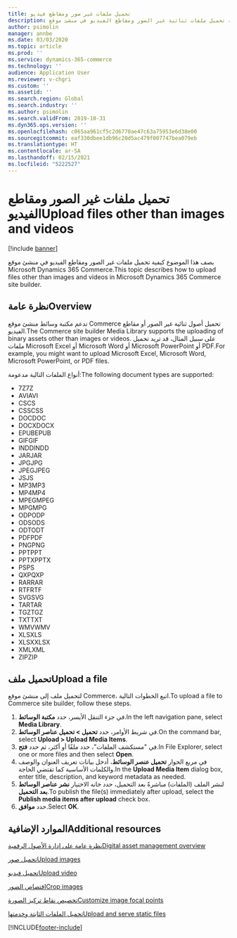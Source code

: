 ```yaml
---
title: تحميل ملفات غير صور ومقاطع فيديو
description: يصف هذا الموضوع كيفية تحميل ملفات ثنائية غير الصور ومقاطع الفيديو في منشئ موقع Microsoft Dynamics 365 Commerce.
author: psimolin
manager: annbe
ms.date: 03/03/2020
ms.topic: article
ms.prod: ''
ms.service: dynamics-365-commerce
ms.technology: ''
audience: Application User
ms.reviewer: v-chgri
ms.custom: ''
ms.assetid: ''
ms.search.region: Global
ms.search.industry: ''
ms.author: psimolin
ms.search.validFrom: 2019-10-31
ms.dyn365.ops.version: ''
ms.openlocfilehash: c065aa961cf5c2d6770ae47c63a75953e6d38e00
ms.sourcegitcommit: eaf330dbee1db96c20d5ac479f007747bea079eb
ms.translationtype: HT
ms.contentlocale: ar-SA
ms.lasthandoff: 02/15/2021
ms.locfileid: "5222527"
---
```

# <a name="upload-files-other-than-images-and-videos"></a><span data-ttu-id="05378-103">تحميل ملفات غير الصور ومقاطع الفيديو</span><span class="sxs-lookup"><span data-stu-id="05378-103">Upload files other than images and videos</span></span>

[!include [banner](includes/banner.md)]

<span data-ttu-id="05378-104">يصف هذا الموضوع كيفية تحميل ملفات غير الصور ومقاطع الفيديو في منشئ موقع Microsoft Dynamics 365 Commerce.</span><span class="sxs-lookup"><span data-stu-id="05378-104">This topic describes how to upload files other than images and videos in Microsoft Dynamics 365 Commerce site builder.</span></span>

## <a name="overview"></a><span data-ttu-id="05378-105">نظرة عامة</span><span class="sxs-lookup"><span data-stu-id="05378-105">Overview</span></span>

<span data-ttu-id="05378-106">تدعم مكتبة وسائط منشئ موقع Commerce تحميل أصول ثنائية غير الصور أو مقاطع الفيديو.</span><span class="sxs-lookup"><span data-stu-id="05378-106">The Commerce site builder Media Library supports the uploading of binary assets other than images or videos.</span></span> <span data-ttu-id="05378-107">على سبيل المثال، قد تريد تحميل ملفات Microsoft Excel أو Microsoft Word أو Microsoft PowerPoint أو PDF.</span><span class="sxs-lookup"><span data-stu-id="05378-107">For example, you might want to upload Microsoft Excel, Microsoft Word, Microsoft PowerPoint, or PDF files.</span></span>

<span data-ttu-id="05378-108">أنواع الملفات التالية مدعومة:</span><span class="sxs-lookup"><span data-stu-id="05378-108">The following document types are supported:</span></span>
- <span data-ttu-id="05378-109">7Z</span><span class="sxs-lookup"><span data-stu-id="05378-109">7Z</span></span>
- <span data-ttu-id="05378-110">AVI</span><span class="sxs-lookup"><span data-stu-id="05378-110">AVI</span></span>
- <span data-ttu-id="05378-111">CS</span><span class="sxs-lookup"><span data-stu-id="05378-111">CS</span></span>
- <span data-ttu-id="05378-112">CSS</span><span class="sxs-lookup"><span data-stu-id="05378-112">CSS</span></span>
- <span data-ttu-id="05378-113">DOC</span><span class="sxs-lookup"><span data-stu-id="05378-113">DOC</span></span>
- <span data-ttu-id="05378-114">DOCX</span><span class="sxs-lookup"><span data-stu-id="05378-114">DOCX</span></span>
- <span data-ttu-id="05378-115">EPUB</span><span class="sxs-lookup"><span data-stu-id="05378-115">EPUB</span></span>
- <span data-ttu-id="05378-116">GIF</span><span class="sxs-lookup"><span data-stu-id="05378-116">GIF</span></span>
- <span data-ttu-id="05378-117">INDD</span><span class="sxs-lookup"><span data-stu-id="05378-117">INDD</span></span>
- <span data-ttu-id="05378-118">JAR</span><span class="sxs-lookup"><span data-stu-id="05378-118">JAR</span></span>
- <span data-ttu-id="05378-119">JPG</span><span class="sxs-lookup"><span data-stu-id="05378-119">JPG</span></span>
- <span data-ttu-id="05378-120">JPEG</span><span class="sxs-lookup"><span data-stu-id="05378-120">JPEG</span></span>
- <span data-ttu-id="05378-121">JS</span><span class="sxs-lookup"><span data-stu-id="05378-121">JS</span></span>
- <span data-ttu-id="05378-122">MP3</span><span class="sxs-lookup"><span data-stu-id="05378-122">MP3</span></span>
- <span data-ttu-id="05378-123">MP4</span><span class="sxs-lookup"><span data-stu-id="05378-123">MP4</span></span>
- <span data-ttu-id="05378-124">MPEG</span><span class="sxs-lookup"><span data-stu-id="05378-124">MPEG</span></span>
- <span data-ttu-id="05378-125">MPG</span><span class="sxs-lookup"><span data-stu-id="05378-125">MPG</span></span>
- <span data-ttu-id="05378-126">ODP</span><span class="sxs-lookup"><span data-stu-id="05378-126">ODP</span></span>
- <span data-ttu-id="05378-127">ODS</span><span class="sxs-lookup"><span data-stu-id="05378-127">ODS</span></span>
- <span data-ttu-id="05378-128">ODT</span><span class="sxs-lookup"><span data-stu-id="05378-128">ODT</span></span>
- <span data-ttu-id="05378-129">PDF</span><span class="sxs-lookup"><span data-stu-id="05378-129">PDF</span></span>
- <span data-ttu-id="05378-130">PNG</span><span class="sxs-lookup"><span data-stu-id="05378-130">PNG</span></span>
- <span data-ttu-id="05378-131">PPT</span><span class="sxs-lookup"><span data-stu-id="05378-131">PPT</span></span>
- <span data-ttu-id="05378-132">PPTX</span><span class="sxs-lookup"><span data-stu-id="05378-132">PPTX</span></span>
- <span data-ttu-id="05378-133">PS</span><span class="sxs-lookup"><span data-stu-id="05378-133">PS</span></span>
- <span data-ttu-id="05378-134">QXP</span><span class="sxs-lookup"><span data-stu-id="05378-134">QXP</span></span>
- <span data-ttu-id="05378-135">RAR</span><span class="sxs-lookup"><span data-stu-id="05378-135">RAR</span></span>
- <span data-ttu-id="05378-136">RTF</span><span class="sxs-lookup"><span data-stu-id="05378-136">RTF</span></span>
- <span data-ttu-id="05378-137">SVG</span><span class="sxs-lookup"><span data-stu-id="05378-137">SVG</span></span>
- <span data-ttu-id="05378-138">TAR</span><span class="sxs-lookup"><span data-stu-id="05378-138">TAR</span></span>
- <span data-ttu-id="05378-139">TGZ</span><span class="sxs-lookup"><span data-stu-id="05378-139">TGZ</span></span>
- <span data-ttu-id="05378-140">TXT</span><span class="sxs-lookup"><span data-stu-id="05378-140">TXT</span></span>
- <span data-ttu-id="05378-141">WMV</span><span class="sxs-lookup"><span data-stu-id="05378-141">WMV</span></span>
- <span data-ttu-id="05378-142">XLS</span><span class="sxs-lookup"><span data-stu-id="05378-142">XLS</span></span>
- <span data-ttu-id="05378-143">XLSX</span><span class="sxs-lookup"><span data-stu-id="05378-143">XLSX</span></span>
- <span data-ttu-id="05378-144">XML</span><span class="sxs-lookup"><span data-stu-id="05378-144">XML</span></span>
- <span data-ttu-id="05378-145">ZIP</span><span class="sxs-lookup"><span data-stu-id="05378-145">ZIP</span></span>

## <a name="upload-a-file"></a><span data-ttu-id="05378-146">تحميل ملف</span><span class="sxs-lookup"><span data-stu-id="05378-146">Upload a file</span></span>

<span data-ttu-id="05378-147">لتحميل ملف إلى منشئ موقع Commerce، اتبع الخطوات التالية.</span><span class="sxs-lookup"><span data-stu-id="05378-147">To upload a file to Commerce site builder, follow these steps.</span></span>

1. <span data-ttu-id="05378-148">في جزء التنقل الأيسر، حدد **مكتبة الوسائط**.</span><span class="sxs-lookup"><span data-stu-id="05378-148">In the left navigation pane, select **Media Library**.</span></span>
1. <span data-ttu-id="05378-149">في شريط الأوامر، حدد **تحميل \> تحميل عناصر الوسائط**.</span><span class="sxs-lookup"><span data-stu-id="05378-149">On the command bar, select **Upload \> Upload Media Items**.</span></span>
1. <span data-ttu-id="05378-150">في "مستكشف الملفات"، حدد ملفًا أو أكثر، ثم حدد **فتح**.</span><span class="sxs-lookup"><span data-stu-id="05378-150">In File Explorer, select one or more files and then select **Open**.</span></span>
1. <span data-ttu-id="05378-151">في مربع الحوار **تحميل عنصر الوسائط**، أدخل بيانات تعريف العنوان والوصف والكلمات الأساسية كما تقتضي الحاجة.</span><span class="sxs-lookup"><span data-stu-id="05378-151">In the **Upload Media Item** dialog box, enter title, description, and keyword metadata as needed.</span></span>
1. <span data-ttu-id="05378-152">لنشر الملف (الملفات) مباشرةً بعد التحميل، حدد خانه الاختيار **نشر عناصر الوسائط بعد التحميل**.</span><span class="sxs-lookup"><span data-stu-id="05378-152">To publish the file(s) immediately after upload, select the **Publish media items after upload** check box.</span></span>
1. <span data-ttu-id="05378-153">حدد **موافق**.</span><span class="sxs-lookup"><span data-stu-id="05378-153">Select **OK**.</span></span>

## <a name="additional-resources"></a><span data-ttu-id="05378-154">الموارد الإضافية</span><span class="sxs-lookup"><span data-stu-id="05378-154">Additional resources</span></span>

[<span data-ttu-id="05378-155">نظرة عامة على إدارة الأصول الرقمية</span><span class="sxs-lookup"><span data-stu-id="05378-155">Digital asset management overview</span></span>](dam-overview.md)

[<span data-ttu-id="05378-156">تحميل صور</span><span class="sxs-lookup"><span data-stu-id="05378-156">Upload images</span></span>](dam-upload-images.md)

[<span data-ttu-id="05378-157">تحميل فيديو</span><span class="sxs-lookup"><span data-stu-id="05378-157">Upload video</span></span>](dam-upload-video.md)

[<span data-ttu-id="05378-158">اقتصاص الصور</span><span class="sxs-lookup"><span data-stu-id="05378-158">Crop images</span></span>](dam-crop-images.md)

[<span data-ttu-id="05378-159">تخصيص نقاط تركيز الصورة</span><span class="sxs-lookup"><span data-stu-id="05378-159">Customize image focal points</span></span>](dam-custom-focal-point.md)

[<span data-ttu-id="05378-160">تحميل الملفات الثابتة وخدمتها</span><span class="sxs-lookup"><span data-stu-id="05378-160">Upload and serve static files</span></span>](upload-serve-static-files.md)


[!INCLUDE[footer-include](../includes/footer-banner.md)]